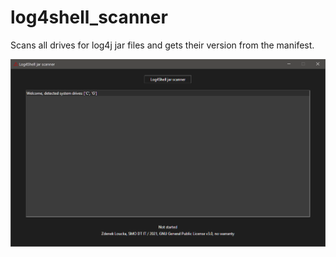 # log4shell_scanner

Scans all drives for log4j jar files and gets their version from the manifest.

![screenshot](https://github.com/louckazdenekjr/log4shell_scanner/blob/master/screenshot.png)